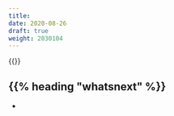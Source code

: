 ```yaml
---
title:
date: 2020-08-26
draft: true
weight: 2030104
---
```

<!-- overview -->
{{<todo>}}
<!-- body -->

## {{% heading "whatsnext" %}}

- []()
